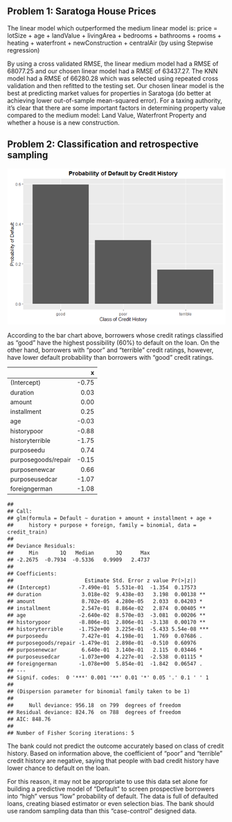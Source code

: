 ## Problem 1: Saratoga House Prices

The linear model which outperformed the medium linear model is: price =
lotSize + age + landValue + livingArea + bedrooms + bathrooms + rooms +
heating + waterfront + newConstruction + centralAir (by using Stepwise
regression)

By using a cross validated RMSE, the linear medium model had a RMSE of
68077.25 and our chosen linear model had a RMSE of 63437.27. The KNN
model had a RMSE of 66280.28 which was selected using repeated cross
validation and then refitted to the testing set. Our chosen linear model
is the best at predicting market values for properties in Saratoga (do
better at achieving lower out-of-sample mean-squared error). For a
taxing authority, it’s clear that there are some important factors in
determining property value compared to the medium model: Land Value,
Waterfront Property and whether a house is a new construction.

## Problem 2: Classification and retrospective sampling

![](Chia-Sheng-Tu---PS2_files/figure-markdown_strict/problem%202_bar_chart-1.png)

According to the bar chart above, borrowers whose credit ratings
classified as “good” have the highest possibility (60%) to default on
the loan. On the other hand, borrowers with “poor” and “terrible” credit
ratings, however, have lower default probability than borrowers with
“good” credit ratings.

<table>
<thead>
<tr class="header">
<th style="text-align: left;"></th>
<th style="text-align: right;">x</th>
</tr>
</thead>
<tbody>
<tr class="odd">
<td style="text-align: left;">(Intercept)</td>
<td style="text-align: right;">-0.75</td>
</tr>
<tr class="even">
<td style="text-align: left;">duration</td>
<td style="text-align: right;">0.03</td>
</tr>
<tr class="odd">
<td style="text-align: left;">amount</td>
<td style="text-align: right;">0.00</td>
</tr>
<tr class="even">
<td style="text-align: left;">installment</td>
<td style="text-align: right;">0.25</td>
</tr>
<tr class="odd">
<td style="text-align: left;">age</td>
<td style="text-align: right;">-0.03</td>
</tr>
<tr class="even">
<td style="text-align: left;">historypoor</td>
<td style="text-align: right;">-0.88</td>
</tr>
<tr class="odd">
<td style="text-align: left;">historyterrible</td>
<td style="text-align: right;">-1.75</td>
</tr>
<tr class="even">
<td style="text-align: left;">purposeedu</td>
<td style="text-align: right;">0.74</td>
</tr>
<tr class="odd">
<td style="text-align: left;">purposegoods/repair</td>
<td style="text-align: right;">-0.15</td>
</tr>
<tr class="even">
<td style="text-align: left;">purposenewcar</td>
<td style="text-align: right;">0.66</td>
</tr>
<tr class="odd">
<td style="text-align: left;">purposeusedcar</td>
<td style="text-align: right;">-1.07</td>
</tr>
<tr class="even">
<td style="text-align: left;">foreigngerman</td>
<td style="text-align: right;">-1.08</td>
</tr>
</tbody>
</table>

    ## 
    ## Call:
    ## glm(formula = Default ~ duration + amount + installment + age + 
    ##     history + purpose + foreign, family = binomial, data = credit_train)
    ## 
    ## Deviance Residuals: 
    ##     Min       1Q   Median       3Q      Max  
    ## -2.2675  -0.7934  -0.5336   0.9909   2.4737  
    ## 
    ## Coefficients:
    ##                       Estimate Std. Error z value Pr(>|z|)    
    ## (Intercept)         -7.490e-01  5.531e-01  -1.354  0.17573    
    ## duration             3.018e-02  9.438e-03   3.198  0.00138 ** 
    ## amount               8.702e-05  4.280e-05   2.033  0.04203 *  
    ## installment          2.547e-01  8.864e-02   2.874  0.00405 ** 
    ## age                 -2.640e-02  8.570e-03  -3.081  0.00206 ** 
    ## historypoor         -8.806e-01  2.806e-01  -3.138  0.00170 ** 
    ## historyterrible     -1.752e+00  3.225e-01  -5.433 5.54e-08 ***
    ## purposeedu           7.427e-01  4.198e-01   1.769  0.07686 .  
    ## purposegoods/repair -1.479e-01  2.898e-01  -0.510  0.60976    
    ## purposenewcar        6.640e-01  3.140e-01   2.115  0.03446 *  
    ## purposeusedcar      -1.073e+00  4.227e-01  -2.538  0.01115 *  
    ## foreigngerman       -1.078e+00  5.854e-01  -1.842  0.06547 .  
    ## ---
    ## Signif. codes:  0 '***' 0.001 '**' 0.01 '*' 0.05 '.' 0.1 ' ' 1
    ## 
    ## (Dispersion parameter for binomial family taken to be 1)
    ## 
    ##     Null deviance: 956.18  on 799  degrees of freedom
    ## Residual deviance: 824.76  on 788  degrees of freedom
    ## AIC: 848.76
    ## 
    ## Number of Fisher Scoring iterations: 5

The bank could not predict the outcome accurately based on class of
credit history. Based on information above, the coefficient of “poor”
and “terrible” credit history are negative, saying that people with bad
credit history have lower chance to default on the loan.

For this reason, it may not be appropriate to use this data set alone
for building a predictive model of “Default” to screen prospective
borrowers into “high” versus “low” probability of default. The data is
full of defaulted loans, creating biased estimator or even selection
bias. The bank should use random sampling data than this “case-control”
designed data.
